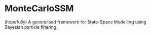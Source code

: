# MonteCarloSSM
(hopefully) A generalised framework for State-Space Modelling using Bayesian particle filtering.
